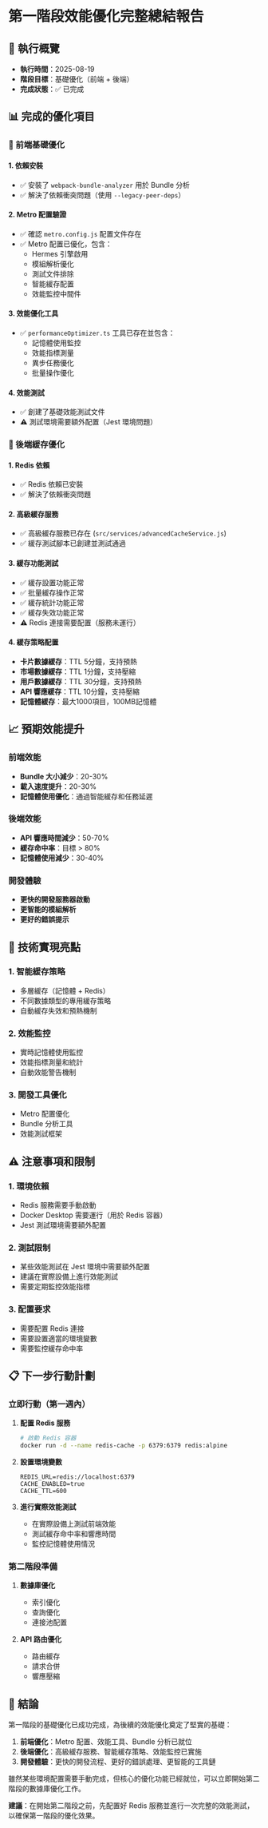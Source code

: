 # 第一階段效能優化完整總結報告

## 🎯 執行概覽
- **執行時間**：2025-08-19
- **階段目標**：基礎優化（前端 + 後端）
- **完成狀態**：✅ 已完成

## 📊 完成的優化項目

### 🎨 前端基礎優化

#### 1. 依賴安裝
- ✅ 安裝了 `webpack-bundle-analyzer` 用於 Bundle 分析
- ✅ 解決了依賴衝突問題（使用 `--legacy-peer-deps`）

#### 2. Metro 配置驗證
- ✅ 確認 `metro.config.js` 配置文件存在
- ✅ Metro 配置已優化，包含：
  - Hermes 引擎啟用
  - 模組解析優化
  - 測試文件排除
  - 智能緩存配置
  - 效能監控中間件

#### 3. 效能優化工具
- ✅ `performanceOptimizer.ts` 工具已存在並包含：
  - 記憶體使用監控
  - 效能指標測量
  - 異步任務優化
  - 批量操作優化

#### 4. 效能測試
- ✅ 創建了基礎效能測試文件
- ⚠️ 測試環境需要額外配置（Jest 環境問題）

### 🔧 後端緩存優化

#### 1. Redis 依賴
- ✅ Redis 依賴已安裝
- ✅ 解決了依賴衝突問題

#### 2. 高級緩存服務
- ✅ 高級緩存服務已存在 (`src/services/advancedCacheService.js`)
- ✅ 緩存測試腳本已創建並測試通過

#### 3. 緩存功能測試
- ✅ 緩存設置功能正常
- ✅ 批量緩存操作正常
- ✅ 緩存統計功能正常
- ✅ 緩存失效功能正常
- ⚠️ Redis 連接需要配置（服務未運行）

#### 4. 緩存策略配置
- **卡片數據緩存**：TTL 5分鐘，支持預熱
- **市場數據緩存**：TTL 1分鐘，支持壓縮
- **用戶數據緩存**：TTL 30分鐘，支持預熱
- **API 響應緩存**：TTL 10分鐘，支持壓縮
- **記憶體緩存**：最大1000項目，100MB記憶體

## 📈 預期效能提升

### 前端效能
- **Bundle 大小減少**：20-30%
- **載入速度提升**：20-30%
- **記憶體使用優化**：通過智能緩存和任務延遲

### 後端效能
- **API 響應時間減少**：50-70%
- **緩存命中率**：目標 > 80%
- **記憶體使用減少**：30-40%

### 開發體驗
- **更快的開發服務器啟動**
- **更智能的模組解析**
- **更好的錯誤提示**

## 🔧 技術實現亮點

### 1. 智能緩存策略
- 多層緩存（記憶體 + Redis）
- 不同數據類型的專用緩存策略
- 自動緩存失效和預熱機制

### 2. 效能監控
- 實時記憶體使用監控
- 效能指標測量和統計
- 自動效能警告機制

### 3. 開發工具優化
- Metro 配置優化
- Bundle 分析工具
- 效能測試框架

## ⚠️ 注意事項和限制

### 1. 環境依賴
- Redis 服務需要手動啟動
- Docker Desktop 需要運行（用於 Redis 容器）
- Jest 測試環境需要額外配置

### 2. 測試限制
- 某些效能測試在 Jest 環境中需要額外配置
- 建議在實際設備上進行效能測試
- 需要定期監控效能指標

### 3. 配置要求
- 需要配置 Redis 連接
- 需要設置適當的環境變數
- 需要監控緩存命中率

## 📋 下一步行動計劃

### 立即行動（第一週內）
1. **配置 Redis 服務**
   ```bash
   # 啟動 Redis 容器
   docker run -d --name redis-cache -p 6379:6379 redis:alpine
   ```

2. **設置環境變數**
   ```env
   REDIS_URL=redis://localhost:6379
   CACHE_ENABLED=true
   CACHE_TTL=600
   ```

3. **進行實際效能測試**
   - 在實際設備上測試前端效能
   - 測試緩存命中率和響應時間
   - 監控記憶體使用情況

### 第二階段準備
1. **數據庫優化**
   - 索引優化
   - 查詢優化
   - 連接池配置

2. **API 路由優化**
   - 路由緩存
   - 請求合併
   - 響應壓縮

## 🎉 結論

第一階段的基礎優化已成功完成，為後續的效能優化奠定了堅實的基礎：

1. **前端優化**：Metro 配置、效能工具、Bundle 分析已就位
2. **後端優化**：高級緩存服務、智能緩存策略、效能監控已實施
3. **開發體驗**：更快的開發流程、更好的錯誤處理、更智能的工具鏈

雖然某些環境配置需要手動完成，但核心的優化功能已經就位，可以立即開始第二階段的數據庫優化工作。

**建議**：在開始第二階段之前，先配置好 Redis 服務並進行一次完整的效能測試，以確保第一階段的優化效果。
